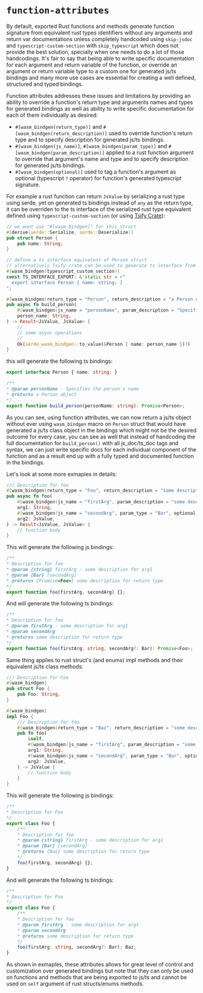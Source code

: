 # `function-attributes`

By default, exported Rust functions and methods generate function signature from equivalent rust types identifiers without any arguments and return var documentations unless completely handcoded using `skip-jsdoc` and `typescript-custom-section` with `skip_typescript` which does not provide the best solution, specially when one needs to do a lot of those handcodings.
It's fair to say that being able to write specific documentation for each argument and return variable of the function, or override an argument or return variable type to a custom one for generated js/ts bindings and many more use cases are essential for creating a well defined, structured and typed bindings.

Function attributes addresses these issues and limitations by providing an ability to override a function's return type and arguments names and types for generated bindings as well as ability to write specific documentation for each of them individually as desired:
- `#[wasm_bindgen(return_type)]` and `#[wasm_bindgen(return_description)]` used to override function's return type and to specify description for generated js/ts bindings.
- `#[wasm_bindgen(js_name)]`, `#[wasm_bindgen(param_type)]` and `#[wasm_bindgen(param_description)]` applied to a rust function argument to override that argument's name and type and to specify description for generated js/ts bindings.
- `#[wasm_bindgen(optional)]` used to tag a function's argument as optional (typescript `?` operator) for function's generated typescript signature.

For example a rust function can return `JsValue` by serializing a rust type using serde, yet on generated ts bindings instead of `any` as the return type, it can be overriden to the ts interface of the serialized rust type equivalent defined using `typescript-custom-section` (or using [Tsify Crate](https://crates.io/crates/tsify)):
```rust
// we wont use "#[wasm_bindgen]" for this struct
#[derive(serde::Serialize, serde::Deserialize)]
pub struct Person {
    pub name: String;
}

// define a ts interface equivalent of Person struct
// alternatively Tsify crate can be used to generate ts interface from rust types
#[wasm_bindgen(typescript_custom_section)]
const TS_INTERFACE_EXPORT: &'static str = r"
  export interface Person { name: string; }
";

#[wasm_bindgen(return_type = "Person", return_description = "a Person object")]
pub async fn build_person(
    #[wasm_bindgen(js_name = "personName", param_description = "Specifies the person's name")]
    person_name: String,
) -> Result<JsValue, JsValue> {
    //
    // some async operations
    //
    Ok(serde_wasm_bindgen::to_value(&Person { name: person_name })?)
}
```
this will generate the following ts bindings:
```ts
export interface Person { name: string; }

/**
* @param personName - Specifies the person's name
* @returns a Person object
*/
export function build_person(personName: string): Promise<Person>;
```
As you can see, using function attributes, we can now return a js/ts object without ever using `wasm_bindgen` macro on `Person` struct that would have generated a js/ts class object in the bindings which might not be the desired outcome for every case, you can see as well that instead of handcoding the full documentation for `build_person()` with all js_doc/ts_doc tags and syntax, we can just write specific docs for each individual component of the function and as a result end up with a fully typed and documented function in the bindings.

Let's look at some more exmaples in details:
```rust
/// Description for foo
#[wasm_bindgen(return_type = "Foo", return_description = "some description for return type")]
pub async fn foo(
    #[wasm_bindgen(js_name = "firstArg", param_description = "some description for firstArg")]
    arg1: String,
    #[wasm_bindgen(js_name = "secondArg", param_type = "Bar", optional)]
    arg2: JsValue,
) -> Result<JsValue, JsValue> {
    // function body
}
```
This will generate the following js bindings:
```js
/**
* Description for foo
* @param {string} firstArg - some description for arg1
* @param {Bar} [secondArg]
* @returns {Promise<Foo>} some description for return type
*/
export function foo(firstArg, secondArg) {};
```
And will generate the following ts bindings:
```ts
/**
* Description for foo
* @param firstArg - some description for arg1
* @param secondArg
* @returns some description for return type
*/
export function foo(firstArg: string, secondArg?: Bar): Promise<Foo>;
```

Same thing applies to rust struct's (and enums) impl methods and their equivalent js/ts class methods:
```rust
/// Description for Foo
#[wasm_bindgen]
pub struct Foo {
    pub Foo: String,
}

#[wasm_bindgen]
impl Foo {
    /// Description for foo
    #[wasm_bindgen(return_type = "Baz", return_description = "some description for return type")]
    pub fn foo(
        &self,
        #[wasm_bindgen(js_name = "firstArg", param_description = "some description for firstArg")]
        arg1: String,
        #[wasm_bindgen(js_name = "secondArg", param_type = "Bar", optional)]
        arg2: JsValue,
    ) -> JsValue {
        // function body
    }
}
```

This will generate the following js bindings:
```js
/**
* Description for Foo
*/
export class Foo {
    /**
    * Description for foo
    * @param {string} firstArg - some description for arg1
    * @param {Bar} [secondArg]
    * @returns {Baz} some description for return type
    */
    foo(firstArg, secondArg) {};
}
```

And will generate the following ts bindings:
```ts
/**
* Description for Foo
*/
export class Foo {
    /**
    * Description for foo
    * @param firstArg - some description for arg1
    * @param secondArg
    * @returns some description for return type
    */
    foo(firstArg: string, secondArg?: Bar): Baz;
}
```

As shown in exmaples, these attributes allows for great level of control and customization over generated bindings but note that they can only be used on functions and methods that are being exported to js/ts and cannot be used on `self` argument of rust structs/enums methods.